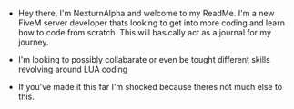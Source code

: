 - Hey there, I'm NexturnAlpha and welcome to my ReadMe. I'm a new FiveM server developer thats looking to get into more coding and learn how to code from scratch. This will basically act as a journal for my journey.

- I'm looking to possibly collabarate or even be tought different skills revolving around LUA coding

- If you've made it this far I'm shocked because theres not much else to this.

